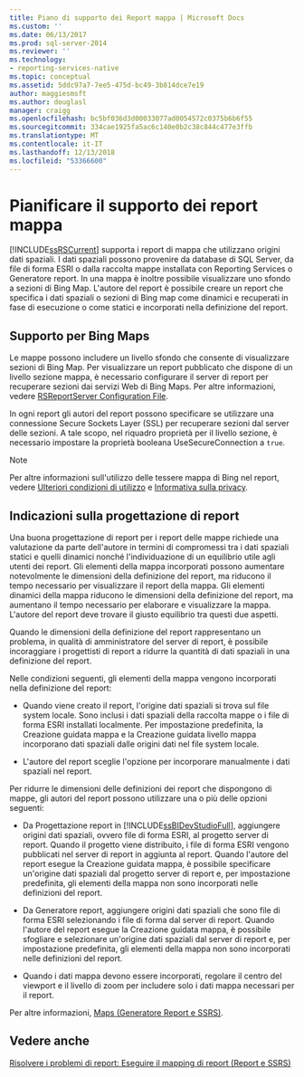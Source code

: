 ```yaml
---
title: Piano di supporto dei Report mappa | Microsoft Docs
ms.custom: ''
ms.date: 06/13/2017
ms.prod: sql-server-2014
ms.reviewer: ''
ms.technology:
- reporting-services-native
ms.topic: conceptual
ms.assetid: 5ddc97a7-7ee5-475d-bc49-3b814dce7e19
author: maggiesmsft
ms.author: douglasl
manager: craigg
ms.openlocfilehash: bc5bf036d3d00033077ad0054572c0375b6b6f55
ms.sourcegitcommit: 334cae1925fa5ac6c140e0b2c38c844c477e3ffb
ms.translationtype: MT
ms.contentlocale: it-IT
ms.lasthandoff: 12/13/2018
ms.locfileid: "53366600"
---
```

# <a name="plan-for-map-report-support"></a>Pianificare il supporto dei report mappa
  [!INCLUDE[ssRSCurrent](../includes/ssrscurrent-md.md)] supporta i report di mappa che utilizzano origini dati spaziali. I dati spaziali possono provenire da database di SQL Server, da file di forma ESRI o dalla raccolta mappe installata con Reporting Services o Generatore report. In una mappa è inoltre possibile visualizzare uno sfondo a sezioni di Bing Map. L'autore del report è possibile creare un report che specifica i dati spaziali o sezioni di Bing map come dinamici e recuperati in fase di esecuzione o come statici e incorporati nella definizione del report.  
  
## <a name="support-for-bing-maps"></a>Supporto per Bing Maps  
 Le mappe possono includere un livello sfondo che consente di visualizzare sezioni di Bing Map. Per visualizzare un report pubblicato che dispone di un livello sezione mappa, è necessario configurare il server di report per recuperare sezioni dai servizi Web di Bing Maps. Per altre informazioni, vedere [RSReportServer Configuration File](report-server/rsreportserver-config-configuration-file.md).  
  
 In ogni report gli autori del report possono specificare se utilizzare una connessione Secure Sockets Layer (SSL) per recuperare sezioni dal server delle sezioni. A tale scopo, nel riquadro proprietà per il livello sezione, è necessario impostare la proprietà booleana UseSecureConnection a `true`.  
  
> [!NOTE]  
>  Per altre informazioni sull'utilizzo delle tessere mappa di Bing nel report, vedere [Ulteriori condizioni di utilizzo](https://go.microsoft.com/fwlink/?LinkId=151371) e [Informativa sulla privacy](https://go.microsoft.com/fwlink/?LinkId=151372).  
  
## <a name="report-design-recommendations"></a>Indicazioni sulla progettazione di report  
 Una buona progettazione di report per i report delle mappe richiede una valutazione da parte dell'autore in termini di compromessi tra i dati spaziali statici e quelli dinamici nonché l'individuazione di un equilibrio utile agli utenti dei report. Gli elementi della mappa incorporati possono aumentare notevolmente le dimensioni della definizione del report, ma riducono il tempo necessario per visualizzare il report della mappa. Gli elementi dinamici della mappa riducono le dimensioni della definizione del report, ma aumentano il tempo necessario per elaborare e visualizzare la mappa. L'autore del report deve trovare il giusto equilibrio tra questi due aspetti.  
  
 Quando le dimensioni della definizione del report rappresentano un problema, in qualità di amministratore del server di report, è possibile incoraggiare i progettisti di report a ridurre la quantità di dati spaziali in una definizione del report.  
  
 Nelle condizioni seguenti, gli elementi della mappa vengono incorporati nella definizione del report:  
  
-   Quando viene creato il report, l'origine dati spaziali si trova sul file system locale. Sono inclusi i dati spaziali della raccolta mappe o i file di forma ESRI installati localmente. Per impostazione predefinita, la Creazione guidata mappa e la Creazione guidata livello mappa incorporano dati spaziali dalle origini dati nel file system locale.  
  
-   L'autore del report sceglie l'opzione per incorporare manualmente i dati spaziali nel report.  
  
 Per ridurre le dimensioni delle definizioni dei report che dispongono di mappe, gli autori del report possono utilizzare una o più delle opzioni seguenti:  
  
-   Da Progettazione report in [!INCLUDE[ssBIDevStudioFull](../includes/ssbidevstudiofull-md.md)], aggiungere origini dati spaziali, ovvero file di forma ESRI, al progetto server di report. Quando il progetto viene distribuito, i file di forma ESRI vengono pubblicati nel server di report in aggiunta al report. Quando l'autore del report esegue la Creazione guidata mappa, è possibile specificare un'origine dati spaziali dal progetto server di report e, per impostazione predefinita, gli elementi della mappa non sono incorporati nelle definizioni del report.  
  
-   Da Generatore report, aggiungere origini dati spaziali che sono file di forma ESRI selezionando i file di forma dal server di report. Quando l'autore del report esegue la Creazione guidata mappa, è possibile sfogliare e selezionare un'origine dati spaziali dal server di report e, per impostazione predefinita, gli elementi della mappa non sono incorporati nelle definizioni del report.  
  
-   Quando i dati mappa devono essere incorporati, regolare il centro del viewport e il livello di zoom per includere solo i dati mappa necessari per il report.  
  
 Per altre informazioni, [Maps &#40;Generatore Report e SSRS&#41;](report-design/maps-report-builder-and-ssrs.md).  
  
## <a name="see-also"></a>Vedere anche  
 [Risolvere i problemi di report: Eseguire il mapping di report &#40;Report e SSRS&#41;](report-design/troubleshoot-reports-map-reports-report-builder-and-ssrs.md)  
  
  
